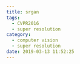 ```yaml
---
title: srgan
tags:
  - CVPR2016
  - super resolution
category:
  - computer vision
  - super resolution
date: 2019-03-13 11:52:25
---
```

